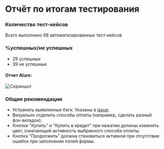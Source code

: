 # Отчёт по итогам тестирования

### Количество тест-кейсов
Всего выполнено 68 автоматизированных тест-кейсов

### %успешных/не успешных
* 29 успешных 
* 39 не успешных 

#### Отчет Alure:
![Скриншот](https://github.com/IgorPyak/DIPLOM/assets/111189303/8b7fc349-dc28-4f83-9fed-019c05342154)





### Общие рекомендации
* Устранить выявленные баги. Указаны в [issue](https://github.com/IgorPyak/DIPLOM/issues);
* Визуально отделить способы оплаты (например, сделать разный фон вкладок);
* Кнопки "Купить" и "Купить в кредит" при нажатии должны изменять цвет, означающий активность выбранного способа оплаты;
* Кнопка "Продолжить" должна становиться активной при отсутствии ошибок при заполнении полей формы.
